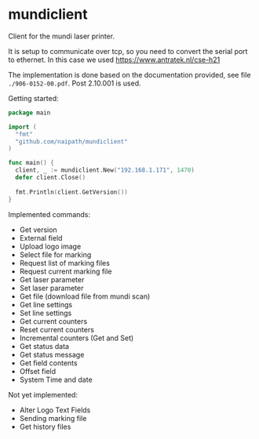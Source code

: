 # mundiclient

Client for the mundi laser printer.

It is setup to communicate over tcp, so you need to convert the serial port to ethernet. In this case we used https://www.antratek.nl/cse-h21

The implementation is done based on the documentation provided, see file `./906-0152-00.pdf`. Post 2.10.001 is used.

Getting started:
```go
package main

import (
  "fmt"
  "github.com/naipath/mundiclient"
)

func main() {
  client, _ := mundiclient.New("192.168.1.171", 1470)
  defer client.Close()
  
  fmt.Println(client.GetVersion())
}
```

Implemented commands:
- Get version
- External field
- Upload logo image
- Select file for marking
- Request list of marking files
- Request current marking file
- Get laser parameter
- Set laser parameter
- Get file (download file from mundi scan)
- Get line settings
- Set line settings
- Get current counters
- Reset current counters
- Incremental counters (Get and Set)
- Get status data
- Get status message
- Get field contents
- Offset field
- System Time and date

Not yet implemented: 
- Alter Logo Text Fields
- Sending marking file
- Get history files